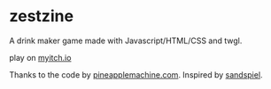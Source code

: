 # zestzine

A drink maker game made with Javascript/HTML/CSS and twgl.

play on [myitch.io](https://hades-and-hermes.itch.io/zestzine)

Thanks to the code by [pineapplemachine.com](http://pineapplemachine.com/demos/websand/sand.html).
Inspired by [sandspiel](https://github.com/MaxBittker/sandspiel).
